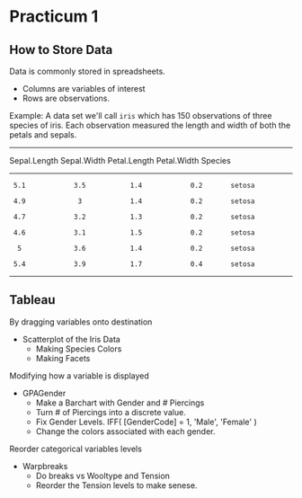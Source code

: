 # Practicum 1

## How to Store Data

Data is commonly stored in spreadsheets.
* Columns are variables of interest
* Rows are observations.

Example: A data set we'll call `iris` which has 150 observations of three species of iris. Each observation measured the length and width of both the petals and sepals.


-------------------------------------------------------------------
 Sepal.Length   Sepal.Width   Petal.Length   Petal.Width   Species 
-------------- ------------- -------------- ------------- ---------
     5.1            3.5           1.4            0.2       setosa  

     4.9             3            1.4            0.2       setosa  

     4.7            3.2           1.3            0.2       setosa  

     4.6            3.1           1.5            0.2       setosa  

      5             3.6           1.4            0.2       setosa  

     5.4            3.9           1.7            0.4       setosa  
-------------------------------------------------------------------


## Tableau

By dragging variables onto destination
* Scatterplot of the Iris Data
    * Making Species Colors 
    * Making Facets

Modifying how a variable is displayed
* GPAGender
    * Make a Barchart with Gender and # Piercings
    * Turn # of Piercings into a discrete value.
    * Fix Gender Levels.  IFF( [GenderCode] = 1, 'Male', 'Female' )
    * Change the colors associated with each gender.

Reorder categorical variables levels
* Warpbreaks
    * Do breaks vs Wooltype and Tension
    * Reorder the Tension levels to make senese.
